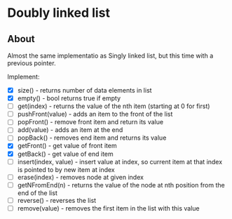 # Doubly linked list

## About
Almost the same implementatio as Singly linked list, but this time with a previous pointer. 

Implement:

- [x] size() - returns number of data elements in list
- [x] empty() - bool returns true if empty
- [ ] get(index) - returns the value of the nth item (starting at 0 for first)
- [ ] pushFront(value) - adds an item to the front of the list
- [ ] popFront() - remove front item and return its value
- [ ] add(value) - adds an item at the end
- [ ] popBack() - removes end item and returns its value
- [x] getFront() - get value of front item
- [x] getBack() - get value of end item
- [ ] insert(index, value) - insert value at index, so current item at that index is pointed to by new item at index
- [ ] erase(index) - removes node at given index
- [ ] getNFromEnd(n) - returns the value of the node at nth position from the end of the list
- [ ] reverse() - reverses the list
- [ ] remove(value) - removes the first item in the list with this value
